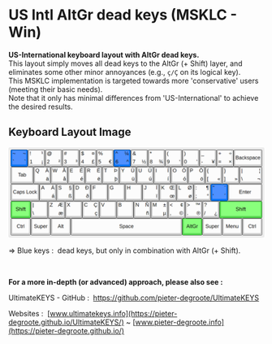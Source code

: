 # US Intl AltGr dead keys (MSKLC - Win)

**US-International keyboard layout with AltGr dead keys.**  
This layout simply moves all dead keys to the AltGr (+ Shift) layer, and eliminates some other minor annoyances (e.g., `ç/Ç` on its logical key).  
This MSKLC implementation is targeted towards more 'conservative' users (meeting their basic needs).  
Note that it only has minimal differences from 'US-International' to achieve the desired results.

## Keyboard Layout Image

![US Intl AltGr dead keys - Keyboard Layout Image](US%20Intl%20AltGr%20dead%20keys%20-%20Keyboard%20Layout%20Image.png)

=&gt; Blue keys&nbsp;: &nbsp;dead keys, but only in combination with AltGr (+ Shift).

&nbsp;

**For a more in-depth (or advanced) approach, please also see&nbsp;:**

UltimateKEYS - GitHub&nbsp;: &nbsp;https://github.com/pieter-degroote/UltimateKEYS

Websites&nbsp;: &nbsp;[www.ultimatekeys.info](https://pieter-degroote.github.io/UltimateKEYS/) ~ [www.pieter-degroote.info](https://pieter-degroote.github.io/)
